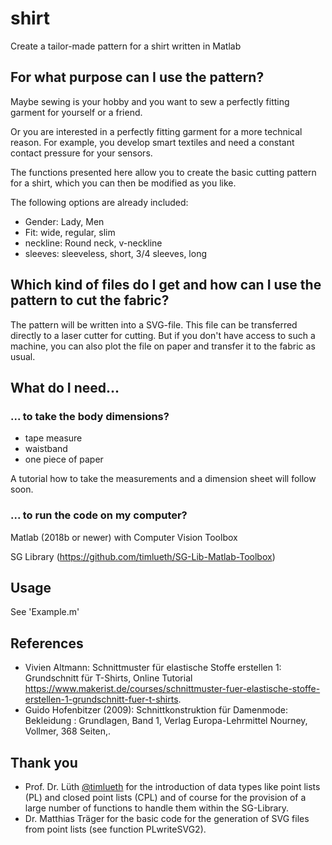# shirt
Create a tailor-made pattern for a shirt written in Matlab

## For what purpose can I use the pattern?
Maybe sewing is your hobby and you want to sew a perfectly fitting garment for yourself or a friend.

Or you are interested in a perfectly fitting garment for a more technical reason. For example, you develop smart textiles and need a constant contact pressure for your sensors.

The functions presented here allow you to create the basic cutting pattern for a shirt, which you can then be modified as you like. 

The following options are already included:
* Gender: Lady, Men
* Fit: wide, regular, slim
* neckline: Round neck, v-neckline
* sleeves: sleeveless, short, 3/4 sleeves, long

## Which kind of files do I get and how can I use the pattern to cut the fabric?
The pattern will be written into a SVG-file. This file can be transferred directly to a laser cutter for cutting. But if you don't have access to such a machine, you can also plot the file on paper and transfer it to the fabric as usual.

## What do I need...
### ... to take the body dimensions?
* tape measure
* waistband
* one piece of paper

A tutorial how to take the measurements and a dimension sheet will follow soon.

### ... to run the code on my computer?

Matlab (2018b or newer) with Computer Vision Toolbox

SG Library (https://github.com/timlueth/SG-Lib-Matlab-Toolbox)


## Usage

See 'Example.m'

## References
* Vivien Altmann: Schnittmuster für elastische Stoffe erstellen 1: Grundschnitt für T-Shirts, Online Tutorial https://www.makerist.de/courses/schnittmuster-fuer-elastische-stoffe-erstellen-1-grundschnitt-fuer-t-shirts.
* Guido Hofenbitzer (2009): Schnittkonstruktion für Damenmode: Bekleidung : Grundlagen, Band 1, Verlag Europa-Lehrmittel Nourney, Vollmer, 368 Seiten,.

## Thank you

* Prof. Dr. Lüth [@timlueth](https://github.com/timlueth) for the introduction of data types like point lists (PL) and closed point lists (CPL) and of course for the provision of a large number of functions to handle them within the SG-Library.
* Dr. Matthias Träger for the basic code for the generation of SVG files from point lists (see function PLwriteSVG2).
